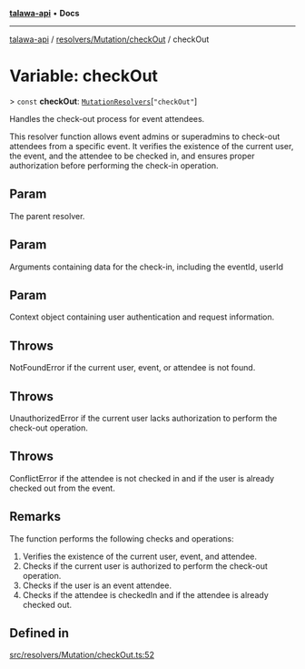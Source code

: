 [**talawa-api**](../../../../README.md) • **Docs**

***

[talawa-api](../../../../modules.md) / [resolvers/Mutation/checkOut](../README.md) / checkOut

# Variable: checkOut

\> `const` **checkOut**: [`MutationResolvers`](../../../../types/generatedGraphQLTypes/type-aliases/MutationResolvers.md)\[`"checkOut"`\]

Handles the check-out process for event attendees.

This resolver function allows event admins or superadmins to check-out attendees from a specific event.
It verifies the existence of the current user, the event, and the attendee to be checked in,
and ensures proper authorization before performing the check-in operation.

## Param

The parent resolver.

## Param

Arguments containing data for the check-in, including the eventId, userId

## Param

Context object containing user authentication and request information.

## Throws

NotFoundError if the current user, event, or attendee is not found.

## Throws

UnauthorizedError if the current user lacks authorization to perform the check-out operation.

## Throws

ConflictError if the attendee is not checked in and if the user is already checked out from the event.

## Remarks

The function performs the following checks and operations:
1. Verifies the existence of the current user, event, and attendee.
2. Checks if the current user is authorized to perform the check-out operation.
3. Checks if the user is an event attendee.
4. Checks if the attendee is checkedIn and if the attendee is already checked out.

## Defined in

[src/resolvers/Mutation/checkOut.ts:52](https://github.com/PalisadoesFoundation/talawa-api/blob/fb5076f344cd74d4e51c692cbc70fc337bf1ac39/src/resolvers/Mutation/checkOut.ts#L52)
